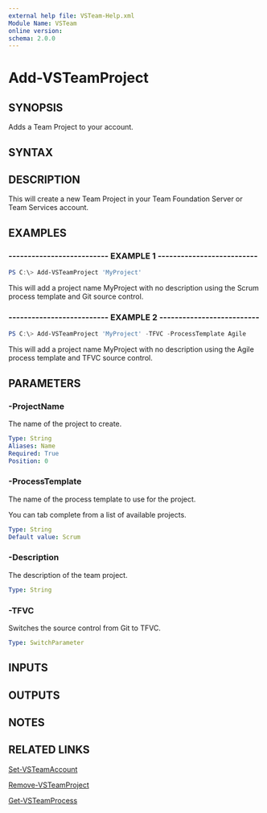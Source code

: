 ```yaml
---
external help file: VSTeam-Help.xml
Module Name: VSTeam
online version:
schema: 2.0.0
---
```


# Add-VSTeamProject

## SYNOPSIS

Adds a Team Project to your account.

## SYNTAX

## DESCRIPTION

This will create a new Team Project in your Team Foundation Server or Team Services account.

## EXAMPLES

### -------------------------- EXAMPLE 1 --------------------------

```PowerShell
PS C:\> Add-VSTeamProject 'MyProject'
```

This will add a project name MyProject with no description using the Scrum process
template and Git source control.

### -------------------------- EXAMPLE 2 --------------------------

```PowerShell
PS C:\> Add-VSTeamProject 'MyProject' -TFVC -ProcessTemplate Agile
```

This will add a project name MyProject with no description using the Agile process
template and TFVC source control.

## PARAMETERS

### -ProjectName

The name of the project to create.

```yaml
Type: String
Aliases: Name
Required: True
Position: 0
```

### -ProcessTemplate

The name of the process template to use for the project.

You can tab complete from a list of available projects.

```yaml
Type: String
Default value: Scrum
```

### -Description

The description of the team project.

```yaml
Type: String
```

### -TFVC

Switches the source control from Git to TFVC.

```yaml
Type: SwitchParameter
```

## INPUTS

## OUTPUTS

## NOTES

## RELATED LINKS

[Set-VSTeamAccount](Set-VSTeamAccount.md)

[Remove-VSTeamProject](Remove-VSTeamProject.md)

[Get-VSTeamProcess](Get-VSTeamProcess.md)


